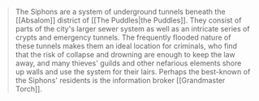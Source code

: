 > The Siphons are a system of underground tunnels beneath the [[Absalom]] district of [[The Puddles|the Puddles]].  They consist of parts of the city's larger sewer system as well as an intricate series of crypts and emergency tunnels.  The frequently flooded nature of these tunnels makes them an ideal location for criminals, who find that the risk of collapse and drowning are enough to keep the law away, and many thieves' guilds and other nefarious elements shore up walls and use the system for their lairs.  Perhaps the best-known of the Siphons' residents is the information broker [[Grandmaster Torch]].







